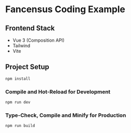 # Fancensus Coding Example

## Frontend Stack

-   Vue 3 (Composition API)
-   Tailwind
-   Vite

## Project Setup

```sh
npm install
```

### Compile and Hot-Reload for Development

```sh
npm run dev
```

### Type-Check, Compile and Minify for Production

```sh
npm run build
```
